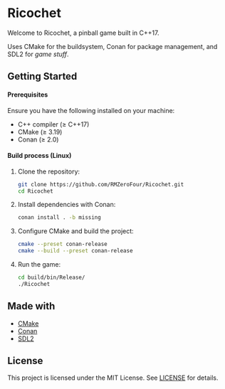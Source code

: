 # Ricochet

Welcome to Ricochet, a pinball game built in C++17.

Uses CMake for the buildsystem, Conan for package management, and SDL2 for _game stuff_.

## Getting Started

#### Prerequisites
Ensure you have the following installed on your machine:
- C++ compiler (≥ C++17)
- CMake (≥ 3.19)
- Conan (≥ 2.0)

#### Build process (Linux)
1. Clone the repository:
    
    ```bash
    git clone https://github.com/RMZeroFour/Ricochet.git
    cd Ricochet
    ```

2. Install dependencies with Conan:
    
    ```bash
    conan install . -b missing
    ```

3. Configure CMake and build the project:

    ```bash
    cmake --preset conan-release
    cmake --build --preset conan-release
    ```

4. Run the game:

    ```bash
    cd build/bin/Release/
    ./Ricochet
    ```

## Made with

- [CMake](https://cmake.org/)
- [Conan](https://conan.io/)
- [SDL2](https://www.libsdl.org/)

## License

This project is licensed under the MIT License. See [LICENSE](LICENSE.md) for details.